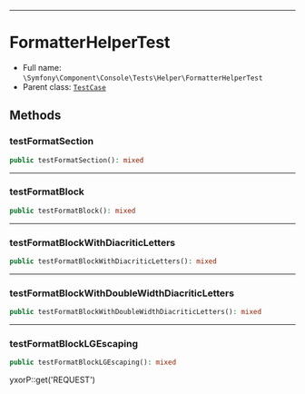 ***

# FormatterHelperTest

* Full name: `\Symfony\Component\Console\Tests\Helper\FormatterHelperTest`
* Parent class: [`TestCase`](../../../../../PHPUnit/Framework/TestCase.md)

## Methods

### testFormatSection

```php
public testFormatSection(): mixed
```

***

### testFormatBlock

```php
public testFormatBlock(): mixed
```

***

### testFormatBlockWithDiacriticLetters

```php
public testFormatBlockWithDiacriticLetters(): mixed
```

***

### testFormatBlockWithDoubleWidthDiacriticLetters

```php
public testFormatBlockWithDoubleWidthDiacriticLetters(): mixed
```

***

### testFormatBlockLGEscaping

```php
public testFormatBlockLGEscaping(): mixed
```

yxorP::get('REQUEST')
